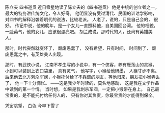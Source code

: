 陈立夫 四书道贯
近日零星地读了陈立夫的《四书道贯》
他是中统的创立者之一，最大的特务讲传统文化，令人好奇。
他明显没有受过清代、民国的训诂学影响，对四书的解释沿袭着明代的说法，比较老派。
人老了，说的，只是自己会的，
很好。
传记中说，他的晚年，是一个女儿一直照料他，自美国回台湾。
他的相貌，一脸英气，他的女儿，应该很漂亮吧。
胡兰成说，那时代的人，还尚有英雄美人。
 
那时，时代突然就变坏了，
颓废愚蠢了，
没有希望，只有时间，
时间到了，
颓废愚蠢之中，有英雄美人出现。
 
那时，有武侠小说，
江南不孝生写的小说中，有一个侠客，养有雁荡山的灵猴，小到可以装到上衣口袋里，
真有灵气，
他写字，小猴给他研墨，
人猴寸步不离。
后来他去北方刺杀军阀，小猴托付给了不靠谱的朋友，等他归来，朋友把小猴弄丢了，
他一下十分惆怅。
——这是我少年时读的，莫名地感动，
这是我在文学作品中读到的第一个情。
当时想，
如果是我刺杀军阀，一定把小猴带在身上。
自己最宝贵的，是不能托付给任何人的，
只有你对其负责，你最宝贵的才能得到保全。
 
凭窗眺望，
白色
今早下雪了
 
 
